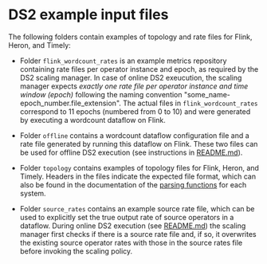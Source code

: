 # DS2 example input files 

The following folders contain examples of topology and rate files for Flink, Heron, and Timely:

* Folder `flink_wordcount_rates` is an example metrics repository containing rate files per operator instance and epoch, as required by the DS2 scaling manager. In case of online DS2 exeucution, the scaling manager expects _exactly one rate file per operator instance and time window (epoch)_ following the naming convention "some_name-epoch_number.file_extension". The actual files in `flink_wordcount_rates` correspond to 11 epochs (numbered from 0 to 10) and were generated by executing a wordcount dataflow on Flink.

* Folder `offline` contains a wordcount dataflow configuration file and a rate file generated by running this dataflow on Flink. These two files can be used for offline DS2 execution (see instructions in [README.md](https://github.com/strymon-system/ds2/blob/master/README.md)).

* Folder `topology` contains examples of topology files for Flink, Heron, and Timely. Headers in the files indicate the expected file format, which can also be found in the documentation of the [parsing functions](http://strymon.systems.ethz.ch/ds2/doc/ds2/dataflow/parse/index.html) for each system.

* Folder `source_rates` contains an example source rate file, which can be used to explicitly set the true output rate of source operators in a dataflow. During online DS2 execution (see [README.md](https://github.com/strymon-system/ds2/blob/master/README.md)) the scaling manager first checks if there is a source rate file and, if so, it overwrites the existing source operator rates with those in the source rates file before invoking the scaling policy.
